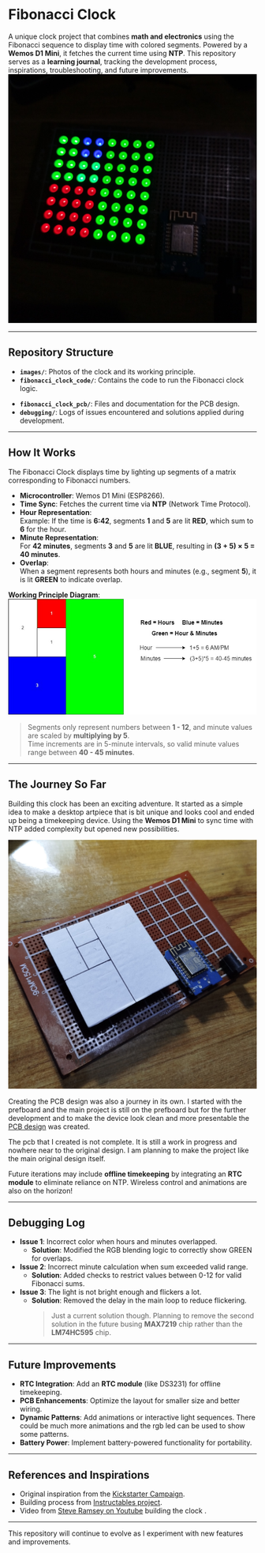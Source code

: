 <!-- # fibonacci_clock

A unique clock that uses the Fibonacci sequence to display time with colored squares, combining math and art in an innovative timekeeping design.

## Working

It works by lighing up a segment of the matrix based on the time in the Fibonacci sequence. If the time is 6:42 it will light up the segment **1** and **5** to **RED** which will add to give the hour 6. And for minutes it will light up the segment **3** and **5** to **BLUE** which will add to **8*5** equals to **40** minutes. And since the segment **5** are lit by both the hour and minutes it will change the colour to **GREEN** to show the overlap in the both hour and minutes.

> The segment can only represent between **1 - 12** and to represent the minutes we are multiplying it by 5.
> Since the increments are in every 5 minutes thus the time can be between **40 - 45** Minutes.

![fibonacci_clock](images/fibonacci_clock_working.jpg)

Working Image:
![fibonacci_clock](images/Image1.jpg)
 -->

# Fibonacci Clock

A unique clock project that combines **math and electronics** using the Fibonacci sequence to display time with colored segments. Powered by a **Wemos D1 Mini**, it fetches the current time using **NTP**. This repository serves as a **learning journal**, tracking the development process, inspirations, troubleshooting, and future improvements.
![fibonacci_clock](<images/fibimage%20(3).jpg>)

---

## Repository Structure

- **`images/`**: Photos of the clock and its working principle.
- **`fibonacci_clock_code/`**: Contains the code to run the Fibonacci clock logic.
<!-- - **`References/`**: Resources and ideas that inspired the project.   -->
- **`fibonacci_clock_pcb/`**: Files and documentation for the PCB design.
- **`debugging/`**: Logs of issues encountered and solutions applied during development.
<!-- - **`Inspiration.md`**: Notes on inspirations and design choices, with references for future enhancements. -->

---

## How It Works

The Fibonacci Clock displays time by lighting up segments of a matrix corresponding to Fibonacci numbers.

- **Microcontroller**: Wemos D1 Mini (ESP8266).
- **Time Sync**: Fetches the current time via **NTP** (Network Time Protocol).
- **Hour Representation**:  
  Example: If the time is **6:42**, segments **1** and **5** are lit **RED**, which sum to **6** for the hour.
- **Minute Representation**:  
  For **42 minutes**, segments **3** and **5** are lit **BLUE**, resulting in **(3 + 5) × 5 = 40 minutes**.
- **Overlap**:  
  When a segment represents both hours and minutes (e.g., segment **5**), it is lit **GREEN** to indicate overlap.

**Working Principle Diagram**:  
 ![Fibonacci Clock Working](images/fibonacci_clock_working.jpg)

> Segments only represent numbers between **1 - 12**, and minute values are scaled by **multiplying by 5**.  
> Time increments are in 5-minute intervals, so valid minute values range between **40 - 45 minutes**.

---

## The Journey So Far

Building this clock has been an exciting adventure. It started as a simple idea to make a desktop artpiece that is bit unique and looks cool and ended up being a timekeeping device. Using the **Wemos D1 Mini** to sync time with NTP added complexity but opened new possibilities.

 <!-- Handling **network connectivity** and **color overlaps** provided valuable learning experiences. -->

![Current Design](<images/fibimage%20(1).jpg>)

Creating the PCB design was also a journey in its own. I started with the prefboard and the main project is still on the prefboard but for the further development and to make the device look clean and more presentable the [PCB design](fibonacci_clock_pcb/fibonacci_clock_pcb.jpg) was created.

The pcb that I created is not complete. It is still a work in progress and nowhere near to the original design. I am planning to make the project like the main original design itself.

Future iterations may include **offline timekeeping** by integrating an **RTC module** to eliminate reliance on NTP. Wireless control and animations are also on the horizon!

---

## Debugging Log

- **Issue 1**: Incorrect color when hours and minutes overlapped.
  - **Solution**: Modified the RGB blending logic to correctly show GREEN for overlaps.
- **Issue 2**: Incorrect minute calculation when sum exceeded valid range.
  - **Solution**: Added checks to restrict values between 0-12 for valid Fibonacci sums.
- **Issue 3**: The light is not bright enough and flickers a lot.
  - **Solution**: Removed the delay in the main loop to reduce flickering.
    > Just a current solution though. Planning to remove the second solution in the future busing **MAX7219** chip rather than the **LM74HC595** chip.

---

## Future Improvements

- **RTC Integration**: Add an **RTC module** (like DS3231) for offline timekeeping.
- **PCB Enhancements**: Optimize the layout for smaller size and better wiring.
- **Dynamic Patterns**: Add animations or interactive light sequences. There could be much more animations and the rgb led can be used to show some patterns.
- **Battery Power**: Implement battery-powered functionality for portability.

---

## References and Inspirations

- Original inspiration from the [Kickstarter Campaign](https://www.kickstarter.com/projects/basbrun/fibonacci-clock-an-open-source-clock-for-nerds-wit).
- Building process from [Instructables project](https://www.instructables.com/The-Fibonacci-Clock/).
- Video from [Steve Ramsey on Youtube](https://www.youtube.com/watch?v=YIN95L4BdLk) building the clock .

<!-- [The guardian](https://www.theguardian.com/science/alexs-adventures-in-numberland/2015/may/09/fibonacci-clock-can-you-tell-the-time-on-the-worlds-most-stylish-nerd-timepiece) also covered the design of the fibonacci clock. -->

<!-- - Visual design inspired by [Fibonacci Artworks](https://example.com). -->

---

This repository will continue to evolve as I experiment with new features and improvements.
